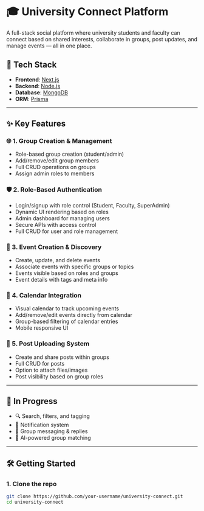 # 🎓 University Connect Platform

A full-stack social platform where university students and faculty can connect based on shared interests, collaborate in groups, post updates, and manage events — all in one place.

## 🚀 Tech Stack

- **Frontend**: [Next.js](https://nextjs.org/)
- **Backend**: [Node.js](https://nodejs.org/)
- **Database**: [MongoDB](https://www.mongodb.com/)
- **ORM**: [Prisma](https://www.prisma.io/)

---

## ✨ Key Features

### 🌐 1. Group Creation & Management
- Role-based group creation (student/admin)
- Add/remove/edit group members
- Full CRUD operations on groups
- Assign admin roles to members

### 🛡️ 2. Role-Based Authentication
- Login/signup with role control (Student, Faculty, SuperAdmin)
- Dynamic UI rendering based on roles
- Admin dashboard for managing users
- Secure APIs with access control
- Full CRUD for user and role management

### 🎉 3. Event Creation & Discovery
- Create, update, and delete events
- Associate events with specific groups or topics
- Events visible based on roles and groups
- Event details with tags and meta info

### 📅 4. Calendar Integration
- Visual calendar to track upcoming events
- Add/remove/edit events directly from calendar
- Group-based filtering of calendar entries
- Mobile responsive UI

### 📝 5. Post Uploading System
- Create and share posts within groups
- Full CRUD for posts
- Option to attach files/images
- Post visibility based on group roles

---

## 📌 In Progress
- 🔍 Search, filters, and tagging
- 🔔 Notification system
- 💬 Group messaging & replies
- 🧠 AI-powered group matching

---

## 🛠️ Getting Started

### 1. Clone the repo
```bash
git clone https://github.com/your-username/university-connect.git
cd university-connect

